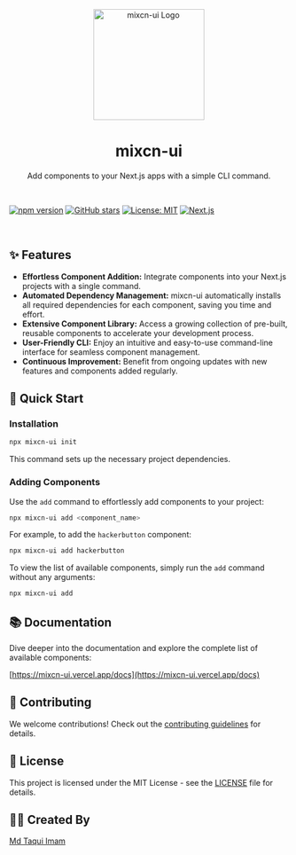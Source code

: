 

<div align="center">
  <img src="https://github.com/taqui-786/mixcnui/blob/main/public/mixuiLogo.png" alt="mixcn-ui Logo" width="200">
  <h1 style="animation: typing 2s steps(20, end);">mixcn-ui</h1>
  <p>Add components to your Next.js apps with a simple CLI command.</p>
</div>

<br>

[![npm version](https://badge.fury.io/js/mixcn-ui.svg)](https://badge.fury.io/js/mixcn-ui)
[![GitHub stars](https://img.shields.io/github/stars/taqui-786/mixuiNpx?style=social)](https://github.com/taqui-786/mixuiNpx)
[![License: MIT](https://img.shields.io/badge/License-MIT-yellow.svg)](https://opensource.org/licenses/MIT)
[![Next.js](https://img.shields.io/badge/Next.js-000000?style=for-the-badge&logo=next.js&logoColor=white)](https://nextjs.org/)

<br>

## ✨ Features

* **Effortless Component Addition:** Integrate components into your Next.js projects with a single command.
* **Automated Dependency Management:**  mixcn-ui automatically installs all required dependencies for each component, saving you time and effort.
* **Extensive Component Library:** Access a growing collection of pre-built, reusable components to accelerate your development process.
* **User-Friendly CLI:**  Enjoy an intuitive and easy-to-use command-line interface for seamless component management.
* **Continuous Improvement:**  Benefit from ongoing updates with new features and components added regularly.

## 🚀 Quick Start

### Installation

```bash
npx mixcn-ui init
```

This command sets up the necessary project dependencies.

### Adding Components

Use the `add` command to effortlessly add components to your project:

```bash
npx mixcn-ui add <component_name>
```

For example, to add the `hackerbutton` component:

```bash
npx mixcn-ui add hackerbutton
```

To view the list of available components, simply run the `add` command without any arguments:

```bash
npx mixcn-ui add
```

## 📚 Documentation

Dive deeper into the documentation and explore the complete list of available components:

[https://mixcn-ui.vercel.app/docs](https://mixcn-ui.vercel.app/docs)

## 🤝 Contributing

We welcome contributions!  Check out the [contributing guidelines](CONTRIBUTING.md) for details.

## 📄 License

This project is licensed under the MIT License - see the [LICENSE](LICENSE) file for details.

## 🧑‍💻 Created By

[Md Taqui Imam](https://taqui-imam.vercel.app)
